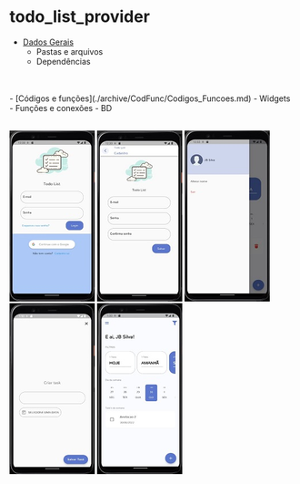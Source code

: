 # todo_list_provider

- [Dados Gerais](./archive/Gerais/Dados_gerais.md)
    - Pastas e arquivos
    - Dependências
<br>
<br>
- [Códigos e funções](./archive/CodFunc/Codigos_Funcoes.md)
    - Widgets
    - Funções e conexões
    - BD

<br>
<br>

 
![](/Img/todo_login.jpg)
![](/Img/todo_cadastro.jpg)
![](/Img/todo_drawer.jpg)
![](/Img/todo_new.jpg)
![](/Img/todo_tasks.jpg)